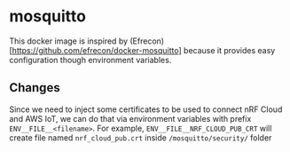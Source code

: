 # mosquitto

This docker image is inspired by
(Efrecon)[https://github.com/efrecon/docker-mosquitto] because it provides easy
configuration though environment variables.

## Changes

Since we need to inject some certificates to be used to connect nRF Cloud and
AWS IoT, we can do that via environment variables with prefix
`ENV__FILE__<filename>`. For example, `ENV__FILE__NRF_CLOUD_PUB_CRT` will create
file named `nrf_cloud_pub.crt` inside `/mosquitto/security/` folder
